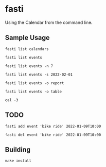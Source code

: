 # fasti

Using the Calendar from the command line.


## Sample Usage
```
fasti list calendars

fasti list events

fasti list events -n 7

fasti list events -s 2022-02-01

fasti list events -o report

fasti list events -o table

cal -3
```

## TODO
```
fasti add event 'bike ride' 2022-01-09T10:00

fasti del event 'bike ride' 2022-01-09T10:00
```

## Building
```
make install
```
